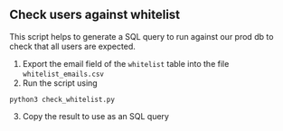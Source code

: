 ## Check users against whitelist

This script helps to generate a SQL query to run against our prod db to check that all users are expected.

1. Export the email field of the `whitelist` table into the file `whitelist_emails.csv`
2. Run the script using

```
python3 check_whitelist.py
```

3. Copy the result to use as an SQL query
